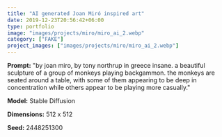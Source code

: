 ```yaml
---
title: "AI generated Joan Miró inspired art"
date: 2019-12-23T20:56:42+06:00
type: portfolio
image: "images/projects/miro/miro_ai_2.webp"
category: ["FAKE"]
project_images: ["images/projects/miro/miro_ai_2.webp"]
---
```


**Prompt:** "by joan miro, by tony northrup in greece insane. a beautiful sculpture of a group of monkeys playing backgammon. the monkeys are seated around a table, with some of them appearing to be deep in concentration while others appear to be playing more casually."

**Model:** Stable Diffusion

**Dimensions:** 512 x 512

**Seed:** 2448251300